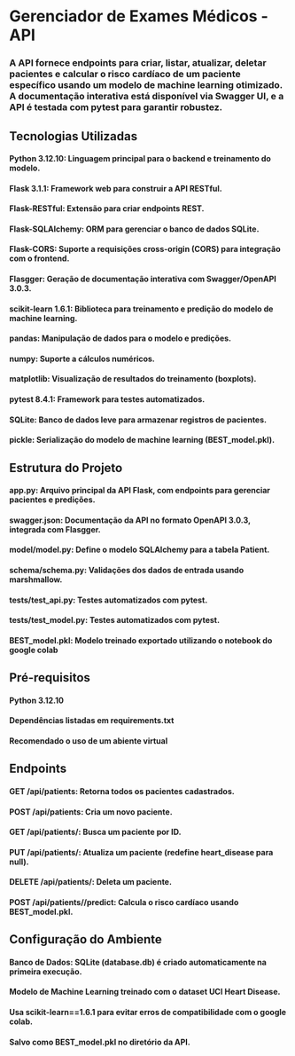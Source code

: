 # Gerenciador de Exames Médicos - API
### A API fornece endpoints para criar, listar, atualizar, deletar pacientes e calcular o risco cardíaco de um paciente específico usando um modelo de machine learning otimizado. A documentação interativa está disponível via Swagger UI, e a API é testada com pytest para garantir robustez.

## Tecnologias Utilizadas
#### Python 3.12.10: Linguagem principal para o backend e treinamento do modelo.
#### Flask 3.1.1: Framework web para construir a API RESTful.
#### Flask-RESTful: Extensão para criar endpoints REST.
#### Flask-SQLAlchemy: ORM para gerenciar o banco de dados SQLite.
#### Flask-CORS: Suporte a requisições cross-origin (CORS) para integração com o frontend.
#### Flasgger: Geração de documentação interativa com Swagger/OpenAPI 3.0.3.
#### scikit-learn 1.6.1: Biblioteca para treinamento e predição do modelo de machine learning.
#### pandas: Manipulação de dados para o modelo e predições.
#### numpy: Suporte a cálculos numéricos.
#### matplotlib: Visualização de resultados do treinamento (boxplots).
#### pytest 8.4.1: Framework para testes automatizados.
#### SQLite: Banco de dados leve para armazenar registros de pacientes.
#### pickle: Serialização do modelo de machine learning (BEST_model.pkl).

## Estrutura do Projeto

#### app.py: Arquivo principal da API Flask, com endpoints para gerenciar pacientes e predições.
#### swagger.json: Documentação da API no formato OpenAPI 3.0.3, integrada com Flasgger.
#### model/model.py: Define o modelo SQLAlchemy para a tabela Patient.
#### schema/schema.py: Validações dos dados de entrada usando marshmallow.
#### tests/test_api.py: Testes automatizados com pytest.
#### tests/test_model.py: Testes automatizados com pytest.
#### BEST_model.pkl: Modelo treinado exportado utilizando o notebook do google colab


## Pré-requisitos
#### Python 3.12.10
#### Dependências listadas em requirements.txt
#### Recomendado o uso de um abiente virtual 

## Endpoints

#### GET /api/patients: Retorna todos os pacientes cadastrados.
#### POST /api/patients: Cria um novo paciente.
#### GET /api/patients/: Busca um paciente por ID.
#### PUT /api/patients/: Atualiza um paciente (redefine heart_disease para null).
#### DELETE /api/patients/: Deleta um paciente.
#### POST /api/patients//predict: Calcula o risco cardíaco usando BEST_model.pkl.

## Configuração do Ambiente

#### Banco de Dados: SQLite (database.db) é criado automaticamente na primeira execução.
#### Modelo de Machine Learning treinado com o dataset UCI Heart Disease.
#### Usa scikit-learn==1.6.1 para evitar erros de compatibilidade com o google colab.
#### Salvo como BEST_model.pkl no diretório da API.
